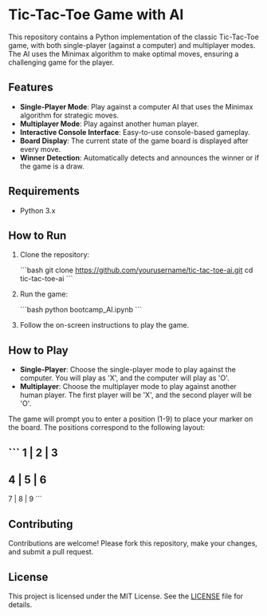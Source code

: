 
# Tic-Tac-Toe Game with AI

This repository contains a Python implementation of the classic Tic-Tac-Toe game, with both single-player (against a computer) and multiplayer modes. The AI uses the Minimax algorithm to make optimal moves, ensuring a challenging game for the player.

## Features

- **Single-Player Mode**: Play against a computer AI that uses the Minimax algorithm for strategic moves.
- **Multiplayer Mode**: Play against another human player.
- **Interactive Console Interface**: Easy-to-use console-based gameplay.
- **Board Display**: The current state of the game board is displayed after every move.
- **Winner Detection**: Automatically detects and announces the winner or if the game is a draw.

## Requirements

- Python 3.x

## How to Run

1. Clone the repository:

   \`\`\`bash
   git clone https://github.com/yourusername/tic-tac-toe-ai.git
   cd tic-tac-toe-ai
   \`\`\`

2. Run the game:

   \`\`\`bash
   python bootcamp_AI.ipynb
   \`\`\`

3. Follow the on-screen instructions to play the game.

## How to Play

- **Single-Player**: Choose the single-player mode to play against the computer. You will play as 'X', and the computer will play as 'O'.
- **Multiplayer**: Choose the multiplayer mode to play against another human player. The first player will be 'X', and the second player will be 'O'.

The game will prompt you to enter a position (1-9) to place your marker on the board. The positions correspond to the following layout:

\`\`\`
1 | 2 | 3
---------
4 | 5 | 6
---------
7 | 8 | 9
\`\`\`

## Contributing

Contributions are welcome! Please fork this repository, make your changes, and submit a pull request.

## License

This project is licensed under the MIT License. See the [LICENSE](LICENSE) file for details.

